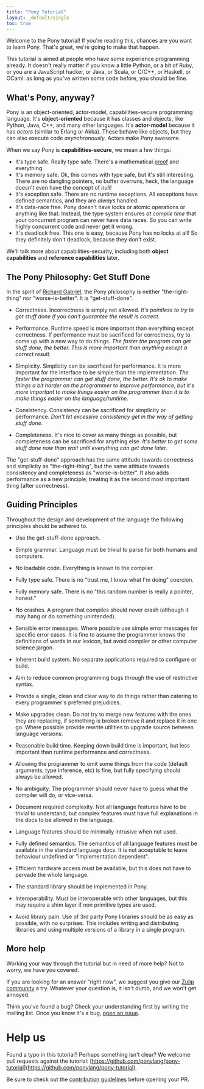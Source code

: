 ```yaml
---
title: "Pony Tutorial"
layout: _default/single
toc: true
---
```


Welcome to the Pony tutorial! If you're reading this, chances are you want to learn Pony. That's great, we're going to make that happen.

This tutorial is aimed at people who have some experience programming already. It doesn't really matter if you know a little Python, or a bit of Ruby, or you are a JavaScript hacker, or Java, or Scala, or C/C++, or Haskell, or OCaml: as long as you've written some code before, you should be fine.

## What's Pony, anyway?

Pony is an object-oriented, actor-model, capabilities-secure programming language. It's __object-oriented__ because it has classes and objects, like Python, Java, C++, and many other languages. It's __actor-model__ because it has _actors_ (similar to Erlang or Akka). These behave like objects, but they can also execute code _asynchronously_. Actors make Pony awesome.

When we say Pony is __capabilities-secure__, we mean a few things:

* It's type safe. Really type safe. There's a mathematical [proof](https://www.ponylang.io/media/papers/opsla237-clebsch.pdf) and everything.
* It's memory safe. Ok, this comes with type safe, but it's still interesting. There are no dangling pointers, no buffer overruns, heck, the language doesn't even have the concept of _null_!
* It's exception safe. There are no runtime exceptions. All exceptions have defined semantics, and they are _always_ handled.
* It's data-race free. Pony doesn't have locks or atomic operations or anything like that. Instead, the type system ensures _at compile time_ that your concurrent program can never have data races. So you can write highly concurrent code and never get it wrong.
* It's deadlock free. This one is easy, because Pony has no locks at all! So they definitely don't deadlock, because they don't exist.

We'll talk more about capabilities-security, including both __object capabilities__ and __reference capabilities__ later.

## The Pony Philosophy: Get Stuff Done

In the spirit of [Richard Gabriel](http://www.jwz.org/doc/worse-is-better.html), the Pony philosophy is neither "the-right-thing" nor "worse-is-better". It is "get-stuff-done".

* Correctness. Incorrectness is simply not allowed. _It's pointless to try to get stuff done if you can't guarantee the result is correct._

* Performance. Runtime speed is more important than everything except correctness. If performance must be sacrificed for correctness, try to come up with a new way to do things. _The faster the program can get stuff done, the better. This is more important than anything except a correct result._

* Simplicity. Simplicity can be sacrificed for performance. It is more important for the interface to be simple than the implementation. _The faster the programmer can get stuff done, the better. It's ok to make things a bit harder on the programmer to improve performance, but it's more important to make things easier on the programmer than it is to make things easier on the language/runtime._

* Consistency. Consistency can be sacrificed for simplicity or performance.
_Don't let excessive consistency get in the way of getting stuff done._

* Completeness. It's nice to cover as many things as possible, but completeness can be sacrificed for anything else. _It's better to get some stuff done now than wait until everything can get done later._

The "get-stuff-done" approach has the same attitude towards correctness and simplicity as "the-right-thing", but the same attitude towards consistency and completeness as "worse-is-better". It also adds performance as a new principle, treating it as the second most important thing (after correctness).

## Guiding Principles

Throughout the design and development of the language the following principles should be adhered to.

* Use the get-stuff-done approach.

* Simple grammar. Language must be trivial to parse for both humans and computers.

* No loadable code. Everything is known to the compiler.

* Fully type safe. There is no "trust me, I know what I'm doing" coercion.

* Fully memory safe. There is no "this random number is really a pointer, honest."

* No crashes. A program that compiles should never crash (although it may hang or do something unintended).

* Sensible error messages. Where possible use simple error messages for specific error cases. It is fine to assume the programmer knows the definitions of words in our lexicon, but avoid compiler or other computer science jargon.

* Inherent build system. No separate applications required to configure or build.

* Aim to reduce common programming bugs through the use of restrictive syntax.

* Provide a single, clean and clear way to do things rather than catering to every programmer's preferred prejudices.

* Make upgrades clean. Do not try to merge new features with the ones they are replacing, if something is broken remove it and replace it in one go. Where possible provide rewrite utilities to upgrade source between language versions.

* Reasonable build time. Keeping down build time is important, but less important than runtime performance and correctness.

* Allowing the programmer to omit some things from the code (default arguments, type inference, etc) is fine, but fully specifying should always be allowed.

* No ambiguity. The programmer should never have to guess what the compiler will do, or vice-versa.

* Document required complexity. Not all language features have to be trivial to understand, but complex features must have full explanations in the docs to be allowed in the language.

* Language features should be minimally intrusive when not used.

* Fully defined semantics. The semantics of all language features must be available in the standard language docs. It is not acceptable to leave behaviour undefined or "implementation dependent".

* Efficient hardware access must be available, but this does not have to pervade the whole language.

* The standard library should be implemented in Pony.

* Interoperability. Must be interoperable with other languages, but this may require a shim layer if non primitive types are used.

* Avoid library pain. Use of 3rd party Pony libraries should be as easy as possible, with no surprises. This includes writing and distributing libraries and using multiple versions of a library in a single program.

## More help

Working your way through the tutorial but in need of more help? Not to worry, we have you covered.

If you are looking for an answer "right now", we suggest you give our [Zulip community](https://ponylang.zulipchat.com/#narrow/stream/189985-beginner-help) a try. Whatever your question is, it isn't dumb, and we won't get annoyed.

Think you've found a bug? Check your understanding first by writing the mailing list. Once you know it's a bug, [open an issue](https://github.com/ponylang/ponyc/issues).

# Help us

Found a typo in this tutorial? Perhaps something isn't clear? We welcome pull requests against the tutorial: [https://github.com/ponylang/pony-tutorial](https://github.com/ponylang/pony-tutorial).

Be sure to check out the [contribution guidelines](https://github.com/ponylang/pony-tutorial/blob/master/CONTRIBUTING.md) before opening your PR.
